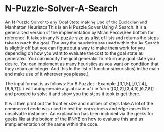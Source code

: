 # N-Puzzle-Solver-A-Search
An N Puzzle Solver to any Goal State making Use of the Eucledian and Manhattan Heuristcs
This is an N Puzzle Solver Using A Search. It is a generalized version of the implementation by Milan Pecov(See bottom for reference.
It takes in any N puzzle size as a list of lists and returns the steps take to reach the goal. 
The way the heuristics are used within the A* Search is slightly off but you can figure out a way
to make them work for you depending on how you want to evaluate the cost to the goal state as generated. 
You can modify the goal generator to return any goal state you desire. You can implement as many heuristics as
you want on condition that they return an integer.
Add this to the list of functions(heuristics) in the main and make use of it wherever you please.)

The input format  is as follows: For 8 Puzzles : Example [[3,1,5],[,0,2,4],[8,9,7]]. 
It will autogenerate a goal state of the form [[0,1,2],[3,4,5],[6,7,8]] and proceed to solve it and show you the 
steps it took to get there.

It will then print out the frontier size and number of steps take.A lot of the commented code was used to test the correctness and
edge cases like unsolvable instances. An explanation has been included via the geeks for geeks like at the bottom of the IPNYB on
how to evaluate this and an immplementation of the same within the code.

